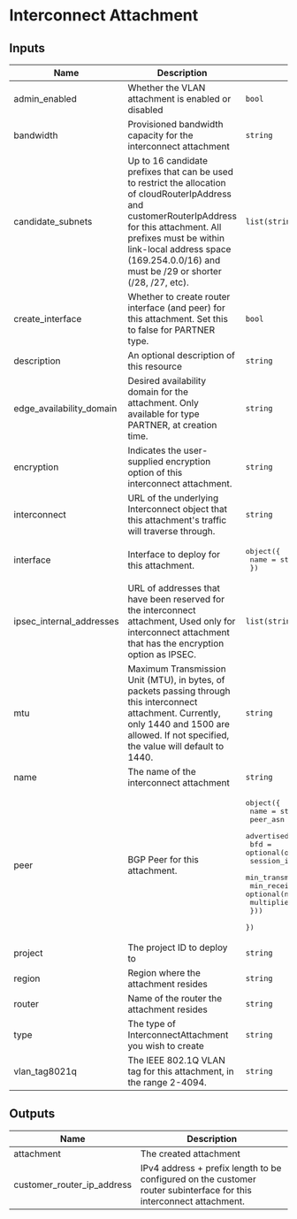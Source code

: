 # Interconnect Attachment

<!-- BEGINNING OF PRE-COMMIT-TERRAFORM DOCS HOOK -->
## Inputs

| Name | Description | Type | Default | Required |
|------|-------------|------|---------|:--------:|
| admin\_enabled | Whether the VLAN attachment is enabled or disabled | `bool` | `true` | no |
| bandwidth | Provisioned bandwidth capacity for the interconnect attachment | `string` | `"BPS_10G"` | no |
| candidate\_subnets | Up to 16 candidate prefixes that can be used to restrict the allocation of cloudRouterIpAddress and customerRouterIpAddress for this attachment. All prefixes must be within link-local address space (169.254.0.0/16) and must be /29 or shorter (/28, /27, etc). | `list(string)` | `null` | no |
| create\_interface | Whether to create router interface (and peer) for this attachment. Set this to false for PARTNER type. | `bool` | `true` | no |
| description | An optional description of this resource | `string` | `null` | no |
| edge\_availability\_domain | Desired availability domain for the attachment. Only available for type PARTNER, at creation time. | `string` | `null` | no |
| encryption | Indicates the user-supplied encryption option of this interconnect attachment. | `string` | `"NONE"` | no |
| interconnect | URL of the underlying Interconnect object that this attachment's traffic will traverse through. | `string` | `""` | no |
| interface | Interface to deploy for this attachment. | <pre>object({<br/>    name = string<br/>  })</pre> | `null` | no |
| ipsec\_internal\_addresses | URL of addresses that have been reserved for the interconnect attachment, Used only for interconnect attachment that has the encryption option as IPSEC. | `list(string)` | `[]` | no |
| mtu | Maximum Transmission Unit (MTU), in bytes, of packets passing through this interconnect attachment. Currently, only 1440 and 1500 are allowed. If not specified, the value will default to 1440. | `string` | `null` | no |
| name | The name of the interconnect attachment | `string` | n/a | yes |
| peer | BGP Peer for this attachment. | <pre>object({<br/>    name                      = string<br/>    peer_asn                  = string<br/>    advertised_route_priority = optional(number)<br/>    bfd = optional(object({<br/>      session_initialization_mode = string<br/>      min_transmit_interval       = optional(number)<br/>      min_receive_interval        = optional(number)<br/>      multiplier                  = optional(number)<br/>    }))<br/>  })</pre> | `null` | no |
| project | The project ID to deploy to | `string` | n/a | yes |
| region | Region where the attachment resides | `string` | n/a | yes |
| router | Name of the router the attachment resides | `string` | n/a | yes |
| type | The type of InterconnectAttachment you wish to create | `string` | `"DEDICATED"` | no |
| vlan\_tag8021q | The IEEE 802.1Q VLAN tag for this attachment, in the range 2-4094. | `string` | `null` | no |

## Outputs

| Name | Description |
|------|-------------|
| attachment | The created attachment |
| customer\_router\_ip\_address | IPv4 address + prefix length to be configured on the customer router subinterface for this interconnect attachment. |

<!-- END OF PRE-COMMIT-TERRAFORM DOCS HOOK -->
